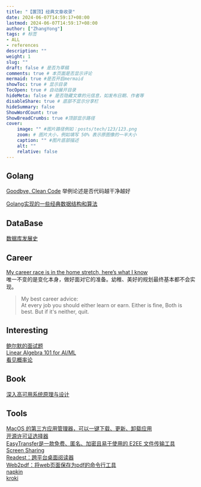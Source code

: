 ```yaml
---
title: "【置顶】经典文章收录"
date: 2024-06-07T14:59:17+08:00
lastmod: 2024-06-07T14:59:17+08:00
author: ["ZhangYong"]
tags: # 标签
- ALL
- references
description: ""
weight: 1
slug: ""
draft: false # 是否为草稿
comments: true # 本页面是否显示评论
mermaid: true #是否开启mermaid
showToc: true # 显示目录
TocOpen: true # 自动展开目录
hideMeta: false # 是否隐藏文章的元信息，如发布日期、作者等
disableShare: true # 底部不显示分享栏
hideSummary: false
ShowWordCount: true
ShowBreadCrumbs: true #顶部显示路径
cover:
    image: "" #图片路径例如：posts/tech/123/123.png
    zoom: # 图片大小，例如填写 50% 表示原图像的一半大小
    caption: "" #图片底部描述
    alt: ""
    relative: false
---
```


## Golang

[Goodbye, Clean Code](https://overreacted.io/goodbye-clean-code/) 举例论述是否代码越干净越好

[Golang实现的一些经典数据结构和算法](https://github.com/shomali11/go-interview?tab=readme-ov-file)

## DataBase

[数据库发展史](https://tidb.net/blog/01f8c3ee)

## Career

[My career race is in the home stretch, here’s what I know](https://www.ft.com/content/ff58f701-fadf-43bb-a5e7-e4ebcf2bf6a9)    
唯一不变的是变化本身，做好面对它的准备。幼稚、美好的规划最终基本都不会实现。

> My best career advice:      
At every job you should either learn or earn. Either is fine, Both is best. But if it's neither, quit.

## Interesting

[鲍尔默的面试题](https://blog.jgc.org/2024/09/steve-ballmers-binary-search-interview.html)             
[Linear Algebra 101 for AI/ML](https://www.trybackprop.com/blog/linalg101/part_1_vectors_matrices_operations)               
[看见概率论](https://probability.visualized.fun/)       

## Book

[深入高可用系统原理与设计](https://www.thebyte.com.cn/)             

## Tools

[MacOS 的第三方应用管理器，可以一键下载、更新、卸载应用](https://aerolite.dev/applite/index.html)           
[开源许可证选择器](https://open-source-license-chooser.toolsnav.top/zh/)            
[EasyTransfer是一款免费、匿名、加密且易于使用的 E2EE 文件传输工具](https://github.com/WCY-dt/EasyTransfer/blob/main/README_ZH-cn.md)           
[Screen Sharing](https://screensharing.net/)            
[Readest：跨平台桌面阅读器](https://github.com/chrox/readest)                
[Web2pdf：将web页面保存为pdf的命令行工具](https://github.com/dvcoolarun/web2pdf)                 
[napkin](https://app.napkin.ai/)            
[kroki](https://kroki.io/)          
